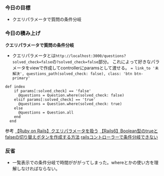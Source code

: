 ### 今日の目標
- クエリパラメータで質問の条件分岐
 
### 今日の積み上げ
**クエリパラメータで質問の条件分岐**
- クエリパラメータとは`http://localhost:3000/questions?solved_check=false`の`?solved_check=false`部分。
これによって好きなパラメータをviewで作成してcontrollerにparamsとして渡せる。
`= link_to '未解決', questions_path(solved_check: false), class: 'btn btn-primary'`

```
def index
    if params[:solved_check] == 'false'
      @questions = Question.where(solved_check: false)
    elsif params[:solved_check] == 'true'
      @questions = Question.where(solved_check: true)
    else
      @questions = Question.all
    end
  end
```

参考
[【Ruby on Rails】クエリパラメータを扱う](https://note.com/matsukoutennis/n/n484cfbf51c1a)
[【Rails6】Boolean型のtrueとfalseの切り替えボタンを作成する方法](https://asalworld.com/1560/)
[railsコントローラーで条件分岐できない](https://teratail.com/questions/256859)

### 反省
- 一覧表示での条件分岐で時間がががってしまった。whereとかの使い方を理解しなければならない。